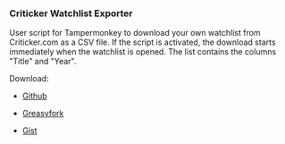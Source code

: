 ### Criticker Watchlist Exporter

User script for Tampermonkey to download your own watchlist from Criticker.com as a CSV file. 
If the script is activated, the download starts immediately when the watchlist is opened. 
The list contains the columns "Title" and "Year".

Download:

- [Github](https://github.com/Alsweider/CritickerWatchlistExporter/releases/latest)

- [Greasyfork](https://greasyfork.org/de/scripts/521339-criticker-watchlist-exporter)

- [Gist](https://gist.github.com/Alsweider/84472a029993d99a0c0dcefd3ea03e81)
